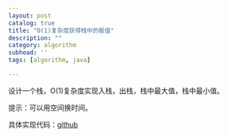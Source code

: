 ```yaml
---
layout: post
catalog: true
title: "O(1)复杂度获得栈中的极值"
description: ""
category: algorithm
subhead: ''
tags: [algorithm, java]

---
```


设计一个栈，O(1)复杂度实现入栈，出栈，栈中最大值，栈中最小值。

提示：可以用空间换时间。
 
具体实现代码：[github](https://github.com/lichengwu/utils/blob/master/src/mian/java/oliver/util/colloection/FastExtremeValueAccessStack.java)

